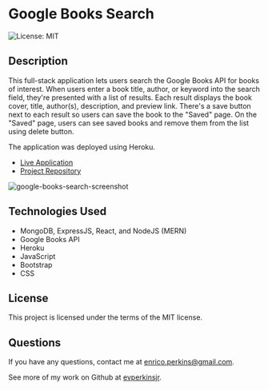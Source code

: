 # Google Books Search
![License: MIT](https://img.shields.io/badge/License-MIT-yellow.svg)

## Description
This full-stack application lets users search the Google Books API for books of interest. When users enter a book title, author, or keyword into the search field, they're presented with a list of results. Each result displays the book cover, title, author(s), description, and preview link. There's a save button next to each result so users can save the book to the "Saved" page. On the "Saved" page, users can see saved books and remove them from the list using delete button.

The application was deployed using Heroku.
- [Live Application](https://salty-sands-65360.herokuapp.com/)
- [Project Repository](https://github.com/evperkinsjr/google-books-search)

![google-books-search-screenshot](https://user-images.githubusercontent.com/79537431/134784588-94521436-3c1c-479f-88d3-00cfd1f15969.png)


## Technologies Used
- MongoDB, ExpressJS, React, and NodeJS (MERN)
- Google Books API
- Heroku
- JavaScript
- Bootstrap
- CSS


## License
This project is licensed under the terms of the MIT license.


## Questions
If you have any questions, contact me at enrico.perkins@gmail.com.

See more of my work on Github at [evperkinsjr](https://github.com/evperkinsjr/).
